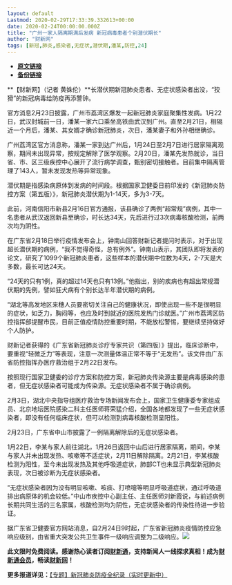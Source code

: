 ```yaml
---
layout: default
Lastmod: 2020-02-29T17:33:39.332613+00:00
date: 2020-02-24T00:00:00.000Z
title: "广州一家人隔离期满后发病 新冠病毒患者个别潜伏期长"
author: "财新网"
tags: [新冠,肺炎,感染者,无症状,潜伏期,潘某,防控,24]
---
```


* [**原文链接**](http://www.caixin.com/2020-02-24/101519729.html)
* [**备份链接**](http://archive.is/EwE2h)


**【财新网】（记者 黄姝伦）**长潜伏期新冠肺炎患者、无症状感染者出没，“狡猾”的新冠病毒给防疫再添警钟。

官方消息2月23日披露，广州市荔湾区爆发一起新冠肺炎家庭聚集性发病。1月22日，武汉封城前一日，潘某一家六口乘坐高铁由武汉到广州。直至2月21日，相隔近一个月后，潘某、其女婿才确诊新冠肺炎，次日，潘某妻子和外孙相继确诊。

广州荔湾区官方消息称，潘某一家到达广州后，1月24日至2月7日进行居家隔离观察，期间未出现异常，按规定解除了医学观察。2月20日，潘某先发热就诊，当日省、市、区三级疾控中心展开了流行病学调查，甄别密切接触者。目前集中隔离管理了143人，暂未发现发热等异常现象。

潜伏期是指感染病原体到发病的时间段。根据国家卫健委日前印发的《新冠肺炎防控方案（第五版）》，新冠肺炎潜伏期为1-14天，多为3-7天。

此前，河南信阳市新县2月16日官方通报，该县确诊了两例“超常规”病例，其中一名患者从武汉返回新县至确诊，时长达34天，先后进行过3次病毒核酸检测，前两次均为阴性。

在广东省2月18日举行疫情发布会上，钟南山回答财新记者提问时表示，对于出现超长潜伏期的病例，“我不觉得奇怪，总有例外”。钟南山表示，其团队即将发表的论文，研究了1099个新冠肺炎患者，这些样本的潜伏期中位数为4天，2-7天是大多数，最长可达24天。

“24天的只有1例，真的超过14天也只有13例。”他指出，别的疾病也有超出常规潜伏期的先例，譬如狂犬病有个别长达半年潜伏期的病例。

“湖北等高发地区来穗人员要密切关注自己的健康状况，即使出现一些不是很明显的症状，如乏力，胸闷等，也应及时到就近的医院发热门诊就医。”广州市荔湾区防控指挥部提醒市民，目前正值疫情防控重要时期，不能放松警惕，要继续坚持做好个人防护。

财新记者获得的《广东省新冠肺炎诊疗专家共识（第四版）》提出，临床诊断中，要重视“轻微乏力”等表现，注意一次测量体温正常不等于“无发热”。该文件由广东省防控指挥办医疗救治组于2月22日发布。

按照现行国家卫健委的诊疗方案和防控方案，新冠肺炎传染源主要是病毒感染的患者，但无症状感染者可能成为传染源。无症状感染者不属于确诊病例。

2月3日，湖北中央指导组医疗救治专场新闻发布会上，国家卫生健康委专家组成员、北京地坛医院感染二科主任医师蒋荣猛介绍，全国各地都发现了一些无症状感染者，即没有任何临床症状，但可以检测到病毒核酸检测呈阳性。

2月23日，广东省中山市披露了一例隔离解除后的无症状感染者。

1月22日，李某与家人前往湖北，1月26日返回中山后进行居家隔离，期间，李某与家人并未出现发热、咳嗽等不适症状，2月11日解除隔离。2月21日，李某核酸检测为阳性，至今未出现发热及其他呼吸道症状，肺部CT也未显示典型新冠肺炎表现，次日被诊断为无症状感染者。

“无症状感染者因为没有明显咳嗽、咳痰、打喷嚏等明显呼吸道症状，通过呼吸道排出病原体的机会较低。”中山市疾控中心副主任、主任医师刘新霞说，与前述病例长期共同生活的三名家属，核酸检测均为阴性，无症状感染者的传染性待进一步验证。

据广东省卫健委官方网站消息，自2月24日9时起，广东省新冠肺炎疫情防控应急响应级别，由省重大突发公共卫生事件一级响应调整为二级响应。[![](/images/post/d02a42d9cb3dec9320e5f550278911c7.ico)](http://www.caixin.com/2020-02-24/101519729.html)

**此文限时免费阅读。感谢热心读者订阅[财新通](http://mall.caixin.com/mall/web/product/product.html?id=733&originReferrer=appfree&channelSource=appfree)，支持新闻人一线探求真相！成为[财新通会员](http://mall.caixin.com/mall/web/list/list.html?type=127&originReferrer=appfree&channelSource=appfree)，畅读[财新网](https://datayi.cn/1lnZaaidYRRn)！**

**更多报道详见：**[【专题】新冠肺炎防疫全纪录（实时更新中）](http://m.app.caixin.com/m_topic_detail/1473.html)

